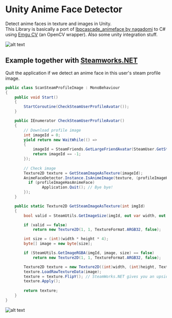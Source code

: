# Unity Anime Face Detector
Detect anime faces in texture and images in Unity.  
This Library is basically a port of [lbpcascade_animeface by nagadomi](https://github.com/nagadomi/lbpcascade_animeface) to C# using [Emgu CV](https://www.emgu.com/wiki/index.php/Main_Page) (an OpenCV wrapper).  Also some unity integration stuff.
  
 ![alt text](https://i.imgur.com/DSVgVOo.gif)  
## Example together with  [Steamworks.NET](https://github.com/rlabrecque/Steamworks.NET)
Quit the application if we detect an anime face in this user's steam profile image.
```c#
public class ScanSteamProfileImage : MonoBehaviour
{
    public void Start()
    {
        StartCoroutine(CheckSteamUserProfileAvatar());
    }

    public IEnumerator CheckSteamUserProfileAvatar()
    {
        // Download profile image
        int imageId = 0;
        yield return new WaitWhile(() =>
        {
            imageId = SteamFriends.GetLargeFriendAvatar(SteamUser.GetSteamID());
            return imageId == -1;
        }); 
        
        // Check image
        Texture2D texture = GetSteamImageAsTexture(imageId);
        AnimeFaceDetector.Instance.IsAnimeImage(texture, (profileImageHasAnimeFace) => {
          if (profileImageHasAnimeFace)
                Application.Quit(); // Bye bye!
        });
    }

    public static Texture2D GetSteamImageAsTexture(int imgId)
    {
        bool valid = SteamUtils.GetImageSize(imgId, out var width, out var height);

        if (valid == false)
            return new Texture2D(1, 1, TextureFormat.ARGB32, false);

        int size = (int)(width * height * 4);
        byte[] image = new byte[size];

        if (SteamUtils.GetImageRGBA(imgId, image, size) == false)
            return new Texture2D(1, 1, TextureFormat.ARGB32, false);

        Texture2D texture = new Texture2D((int)width, (int)height, TextureFormat.RGBA32, false, true);
        texture.LoadRawTextureData(image);
        texture = texture.FlipY(); // SteamWorks.NET gives you an upside down image.
        texture.Apply();
        
        return texture;
    }
}
```
![alt text](https://i.imgur.com/McMJsyR.jpg)  
